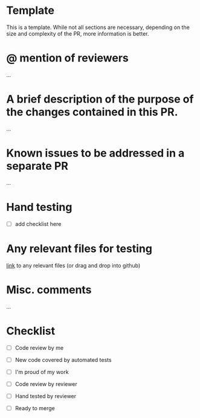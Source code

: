 # Template
This is a template. While not all sections are necessary, depending on the size and complexity of the PR,
more information is better. 

# @ mention of reviewers
...


# A brief description of the purpose of the changes contained in this PR.
...


# Known issues to be addressed in a separate PR
...


# Hand testing
- [ ] add checklist here


# Any relevant files for testing
[link]('#') to any relevant files (or drag and drop into github)


# Misc. comments
...


# Checklist
- [ ] Code review by me 
- [ ] New code covered by automated tests
- [ ] I'm proud of my work
- [ ] Code review by reviewer
- [ ] Hand tested by reviewer
- [ ] Ready to merge

